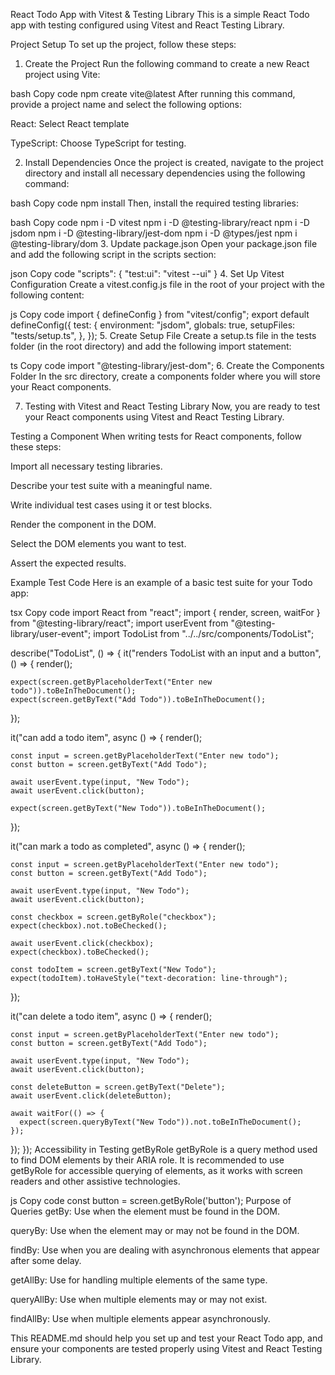 React Todo App with Vitest & Testing Library
This is a simple React Todo app with testing configured using Vitest and React Testing Library.

Project Setup
To set up the project, follow these steps:

1. Create the Project
   Run the following command to create a new React project using Vite:

bash
Copy code
npm create vite@latest
After running this command, provide a project name and select the following options:

React: Select React template

TypeScript: Choose TypeScript for testing.

2. Install Dependencies
   Once the project is created, navigate to the project directory and install all necessary dependencies using the following command:

bash
Copy code
npm install
Then, install the required testing libraries:

bash
Copy code
npm i -D vitest
npm i -D @testing-library/react
npm i -D jsdom
npm i -D @testing-library/jest-dom
npm i -D @types/jest
npm i @testing-library/dom 3. Update package.json
Open your package.json file and add the following script in the scripts section:

json
Copy code
"scripts": {
"test:ui": "vitest --ui"
} 4. Set Up Vitest Configuration
Create a vitest.config.js file in the root of your project with the following content:

js
Copy code
import { defineConfig } from "vitest/config";
export default defineConfig({
test: {
environment: "jsdom",
globals: true,
setupFiles: "tests/setup.ts",
},
}); 5. Create Setup File
Create a setup.ts file in the tests folder (in the root directory) and add the following import statement:

ts
Copy code
import "@testing-library/jest-dom"; 6. Create the Components Folder
In the src directory, create a components folder where you will store your React components.

7. Testing with Vitest and React Testing Library
   Now, you are ready to test your React components using Vitest and React Testing Library.

Testing a Component
When writing tests for React components, follow these steps:

Import all necessary testing libraries.

Describe your test suite with a meaningful name.

Write individual test cases using it or test blocks.

Render the component in the DOM.

Select the DOM elements you want to test.

Assert the expected results.

Example Test Code
Here is an example of a basic test suite for your Todo app:

tsx
Copy code
import React from "react";
import { render, screen, waitFor } from "@testing-library/react";
import userEvent from "@testing-library/user-event";
import TodoList from "../../src/components/TodoList";

describe("TodoList", () => {
it("renders TodoList with an input and a button", () => {
render(<TodoList />);

    expect(screen.getByPlaceholderText("Enter new todo")).toBeInTheDocument();
    expect(screen.getByText("Add Todo")).toBeInTheDocument();

});

it("can add a todo item", async () => {
render(<TodoList />);

    const input = screen.getByPlaceholderText("Enter new todo");
    const button = screen.getByText("Add Todo");

    await userEvent.type(input, "New Todo");
    await userEvent.click(button);

    expect(screen.getByText("New Todo")).toBeInTheDocument();

});

it("can mark a todo as completed", async () => {
render(<TodoList />);

    const input = screen.getByPlaceholderText("Enter new todo");
    const button = screen.getByText("Add Todo");

    await userEvent.type(input, "New Todo");
    await userEvent.click(button);

    const checkbox = screen.getByRole("checkbox");
    expect(checkbox).not.toBeChecked();

    await userEvent.click(checkbox);
    expect(checkbox).toBeChecked();

    const todoItem = screen.getByText("New Todo");
    expect(todoItem).toHaveStyle("text-decoration: line-through");

});

it("can delete a todo item", async () => {
render(<TodoList />);

    const input = screen.getByPlaceholderText("Enter new todo");
    const button = screen.getByText("Add Todo");

    await userEvent.type(input, "New Todo");
    await userEvent.click(button);

    const deleteButton = screen.getByText("Delete");
    await userEvent.click(deleteButton);

    await waitFor(() => {
      expect(screen.queryByText("New Todo")).not.toBeInTheDocument();
    });

});
});
Accessibility in Testing
getByRole
getByRole is a query method used to find DOM elements by their ARIA role. It is recommended to use getByRole for accessible querying of elements, as it works with screen readers and other assistive technologies.

js
Copy code
const button = screen.getByRole('button');
Purpose of Queries
getBy: Use when the element must be found in the DOM.

queryBy: Use when the element may or may not be found in the DOM.

findBy: Use when you are dealing with asynchronous elements that appear after some delay.

getAllBy: Use for handling multiple elements of the same type.

queryAllBy: Use when multiple elements may or may not exist.

findAllBy: Use when multiple elements appear asynchronously.

This README.md should help you set up and test your React Todo app, and ensure your components are tested properly using Vitest and React Testing Library.

